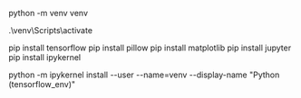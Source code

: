 python -m venv venv

.\venv\Scripts\activate

pip install tensorflow
pip install pillow
pip install matplotlib
pip install jupyter
pip install ipykernel

python -m ipykernel install --user --name=venv --display-name "Python (tensorflow_env)"


